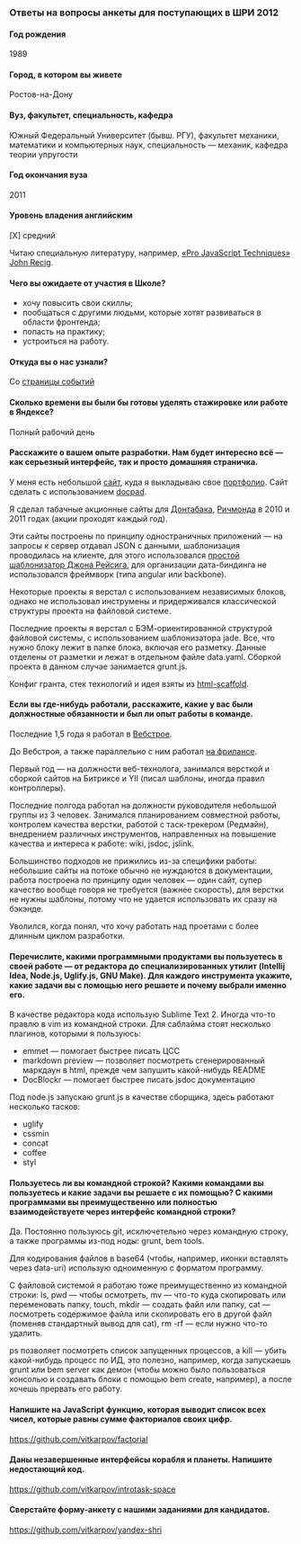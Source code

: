 ### Ответы на вопросы анкеты для поступающих в ШРИ 2012

#### Год рождения

1989

#### Город, в котором вы живете

Ростов-на-Дону

#### Вуз, факультет, специальность, кафедра

Южный Федеральный Университет (бывш. РГУ), факультет механики, математики и компьютерных наук, специальность — механик, кафедра теории упругости

#### Год окончания вуза

2011

#### Уровень владения английским

[X] средний

Читаю специальную литературу, например, [«Pro JavaScript Techniques» John Recig](http://www.ozon.ru/context/detail/id/4608155/).

#### Чего вы ожидаете от участия в Школе?

* хочу повысить свои скиллы; 
* пообщаться с другими людьми, которые хотят развиваться в области фронтенда;
* попасть на практику;
* устроиться на работу.

#### Откуда вы о нас узнали?

Со [страницы событий](http://events.yandex.ru)

#### Сколько времени вы были бы готовы уделять стажировке или работе в Яндексе?

Полный рабочий день

#### Расскажите о вашем опыте разработки. Нам будет интересно всё — как серьезный интерфейс, так и просто домашняя страничка.

У меня есть небольшой [сайт](http://vitkarpov.github.io), куда я выкладываю свое [портфолио](http://vitkarpov.github.io/projects.html). Сайт сделать с использованием [docpad](https://github.com/bevry/docpad).

Я сделал табачные акционные сайты для [Донтабака](http://www.action.dontabak.ru/), [Ричмонда](http://www.richmond-tobacco.com/) в 2010 и 2011 годах (акции проходят каждый год). 

Эти сайты построены по принципу одностраничных приложений — на запросы к сервер отдавал JSON с данными, шаблонизация проводилась на клиенте, для этого использовался [простой шаблонизатор Джона Рейсига](http://ejohn.org/blog/javascript-micro-templating/), для организации дата-биндинга не использовался фреймворк (типа angular или backbone).

Некоторые проекты я верстал с использованием независимых блоков, однако не использовал инструмены и придерживался классической структуры проекта на файловой системе. 

Последние проекты я верстал с БЭМ-ориентированной структурой файловой системы, с использованием шаблонизатора jade. Все, что нужно блоку лежит в папке блока, включая его разметку. Данные отделены от разметки и лежат в отдельном файле data.yaml.
Сборкой проекта в данном случае занимается grunt.js.

Конфиг гранта, стек технологий и идея взяты из [html-scaffold](https://github.com/vitkarpov/html-scaffold).

#### Если вы где-нибудь работали, расскажите, какие у вас были должностные обязанности и был ли опыт работы в команде.

Последние 1,5 года я работал в [Вебстрое](http://webstroy.ru/portfolio/sites/all/).

До Вебстроя, а также параллельно с ним работал [на фрилансе](http://free-lance.ru/users/vitkarpov/).

Первый год — на должности веб-технолога, занимался версткой и сборкой сайтов на Битриксе и YII (писал шаблоны, иногда правил контроллеры).  

Последние полгода работал на должности руководителя небольшой группы из 3 человек. Занимался планированием совместной работы, контролем качества верстки, работой с таск-трекером (Редмайн), внедрением различных инструментов, направленных на повышение качества и интереса к работе: wiki, jsdoc, jslink.

Большинство подходов не прижились из-за специфики работы: небольшие сайты на потоке обычно не нуждаются в документации, работа построена по принципу один человек — один сайт, супер качество вообще говоря не требуется (важнее скорость), для верстки не нужны шаблоны, потому что не удается использовать их сразу на бэкэнде.

Уволился, когда понял, что хочу работать над проетами с более длинным циклом разработки.

#### 	Перечислите, какими программными продуктами вы пользуетесь в своей работе — от редактора до специализированных утилит (Intellij Idea, Node.js, Uglify.js, GNU Make). Для каждого инструмента укажите, какие задачи вы с помощью него решаете и почему выбрали именно его.

В качестве редактора кода использую Sublime Text 2. Иногда что-то правлю в vim из командной строки. Для саблайма стоят несколько плагинов, которыми я пользуюсь:

* emmet — помогает быстрее писать ЦСС
* markdown preview — позволяет посмотреть сгенерированный маркдаун в html, прежде чем запушить какой-нибудь README
* DocBlockr — помогает быстрее писать jsdoc документацию

Под node.js запускаю grunt.js в качестве сборщика, здесь работают несколько тасков:

* uglify
* cssmin
* concat
* coffee
* styl

#### Пользуетесь ли вы командной строкой? Какими командами вы пользуетесь и какие задачи вы решаете с их помощью? С какими программами вы преимущественно или полностью взаимодействуете через интерфейс командной строки?

Да. Постоянно пользуюсь git, исключетельно через командную строку, а также программы из-под ноды: grunt, bem tools.

Для кодирования файлов в base64 (чтобы, например, иконки вставлять через data-uri) использую одноименную с форматом программу.

С файловой системой я работаю тоже преимущественно из командной строки: ls, pwd — чтобы осмотреть, mv — что-то куда скопировать или переменовать папку, touch, mkdir — создать файл или папку, cat — посмотреть содержимое файла или скопировать его в другой файл (поменяв стандартный вывод для cat), rm -rf — если нужно что-то удалить.

ps позволяет посмотреть список запущенных процессов, а kill — убить какой-нибудь процесс по ИД, это полезно, например, когда запускаешь grunt или bem server как демон (чтобы можно было пользоваться консолью и создавать блоки с помощью bem create, например), а после хочешь прервать его работу.

#### Напишите на JavaScript функцию, которая выводит список всех чисел, которые равны сумме факториалов своих цифр.

https://github.com/vitkarpov/factorial


#### Даны незавершенные интерфейсы корабля и планеты. Напишите недостающий код.

https://github.com/vitkarpov/introtask-space

#### Сверстайте форму-анкету с нашими заданиями для кандидатов.

https://github.com/vitkarpov/yandex-shri
